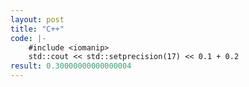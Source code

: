 ```yaml
---
layout: post
title: "C++"
code: |-
    #include <iomanip>
    std::cout << std::setprecision(17) << 0.1 + 0.2
result: 0.30000000000000004
---
```

